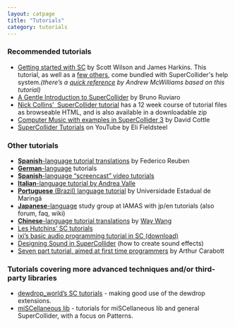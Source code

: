 ```yaml
---
layout: catpage
title: "Tutorials"
category: tutorials
---
```


### Recommended tutorials

<ul>
<li><a href="http://doc.sccode.org/Tutorials/Getting-Started/00-Getting-Started-With-SC.html">Getting started with SC</a> by Scott Wilson and James Harkins. This tutorial, as well as a <a href="http://doc.sccode.org/Browse.html#Tutorials">few others</a>, come bundled with SuperCollider's help system.<em>(there’s a <a href="http://jahya.net/blog/?2012-06-quickref-for-supercollider">quick reference</a> by Andrew McWilliams based on this tutorial)</em></li>
<li><a href="https://ccrma.stanford.edu/~ruviaro/texts/A_Gentle_Introduction_To_SuperCollider.pdf">A Gentle Introduction to SuperCollider</a> by Bruno Ruviaro</li>
<li><a href="http://composerprogrammer.com/teaching/supercollider/sctutorial/tutorial.html">Nick Collins’ &nbsp;SuperCollider tutorial</a> has a 12 week course of tutorial files as browseable HTML, and is also available in a downloadable zip</li>
<li><a href="http://camil.music.illinois.edu/Classes/404A3/Documents/CottleSC3.pdf">Computer Music with examples in SuperCollider 3</a> by David Cottle</li>
<li><a href="https://www.youtube.com/playlist?list=PLPYzvS8A_rTaNDweXe6PX4CXSGq4iEWYC">SuperCollider Tutorials</a> on YouTube by Eli Fieldsteel</li>
</ul>

### Other tutorials

<ul>
<li><strong><a href="http://www.oscilador.org/descargas/supercollider/">Spanish</a></strong><a href="http://www.oscilador.org/descargas/supercollider/">-language tutorial translations</a> by Federico Reuben</li>
<li><a href="http://gonzo.uni-weimar.de/~haru8822/supercollider/"><strong>German</strong>-language</a> tutorials</li>
<li><strong><a href="http://www.simonblackmore.net/notes/doku.php?id=supercollider_screencasts">Spanish</a></strong><a href="http://www.simonblackmore.net/notes/doku.php?id=supercollider_screencasts">-language “screencast” video tutorials</a></li>
<li><a href="http://www.cirma.unito.it/andrea/sc.html"><strong>Italian</strong>-language tutorial by Andrea Valle</a></li>
<li><a href="http://www.dmu.uem.br/lappso/manual/index.php/Tutorial_SuperCollider"><strong>Portuguese</strong> (Brazil) language tutorial</a> by Universidade Estadual de Maringá</li>
<li><a href="http://supercollider.jp/modules/bwiki/index.php?SC%20study%20group%20%40%20iamas"><strong>Japanese</strong>-language</a> study group at IAMAS with jp/en tutorials&nbsp;(also forum, faq, wiki)</li>
<li><a href="http://learn.travelchinawith.me"><strong>Chinese</strong>-language tutorial translations</a> by <a href="http://about.me/ww1way">Way Wang</a></li>
<li><a href="http://www.berkeleynoise.com/celesteh/podcast/?page_id=65">Les Hutchins’ SC tutorials</a></li>
<li><a href="http://www.ixi-audio.net/content/download/tutorials/supercollider_tutorial.tar">ixi’s basic audio programming tutorial in SC (download)</a></li>
<li><a href="http://en.wikibooks.org/wiki/Designing_Sound_in_SuperCollider">Designing Sound in SuperCollider</a> (how to create sound effects)</li>
<li><a href="https://github.com/acarabott/roundhouse-synth-design-course-2014">Seven part tutorial, aimed at first time programmers</a> by Arthur Carabott</li>
</ul>

### Tutorials covering more advanced techniques and/or third-party libraries

<ul>
<li><a href="http://www.dewdrop-world.net/sc3/tutorials/index.php">dewdrop_world’s SC tutorials</a> - making good use of the dewdrop extensions.</li>
<li><a href="http://daniel-mayer.at/software_en.htm">miSCellaneous lib</a> - tutorials for miSCellaneous lib and general SuperCollider, with a focus on Patterns.</li>
</ul>
